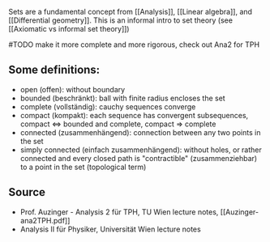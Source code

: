 Sets are a fundamental concept from [[Analysis]], [[Linear algebra]], and [[Differential geometry]].
This is an informal intro to set theory (see [[Axiomatic vs informal set theory]])



#TODO make it more complete and more rigorous, check out Ana2 for TPH


## Some definitions:
- open (offen): without boundary
- bounded (beschränkt): ball with finite radius encloses the set
- complete (vollständig): cauchy sequences converge
- compact (kompakt): each sequence has convergent subsequences, compact <=> bounded and complete, compact => complete
- connected (zusammenhängend): connection between any two points in the set
- simply connected (einfach zusammenhängend): without holes, or rather connected and every closed path is "contractible" (zusammenziehbar) to a point in the set (topological term)




## Source
- Prof. Auzinger - Analysis 2 für TPH, TU Wien lecture notes, [[Auzinger-ana2TPH.pdf]]
- Analysis II für Physiker, Universität Wien lecture notes